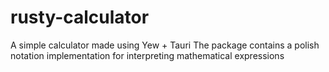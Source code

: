 # rusty-calculator

A simple calculator made using Yew + Tauri
The package contains a polish notation implementation for interpreting mathematical expressions

